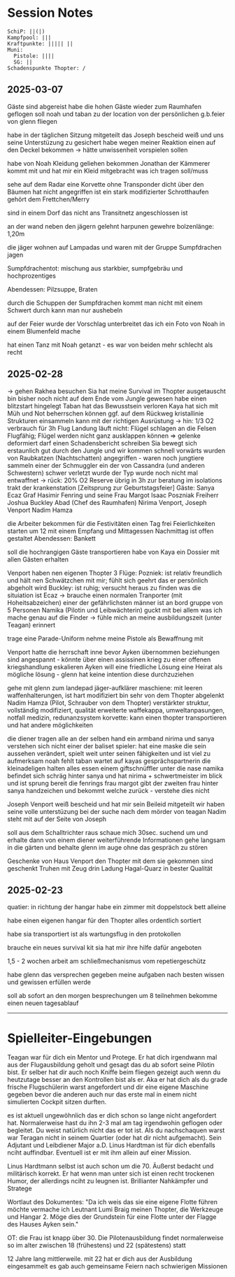 # Session Notes

```
SchiP: ||(|) 
Kampfpool: ||| 
Kraftpunkte: ||||| ||
Muni: 
  Pistole: ||||
  SG: ||
Schadenspunkte Thopter: /
```
## 2025-03-07
Gäste sind abgereist
habe die hohen Gäste wieder zum Raumhafen geflogen
soll noah und taban zu der location von der persönlichen g.b.feier von glenn fliegen

habe in der täglichen Sitzung mitgeteilt das Joseph bescheid weiß und uns seine Unterstüzung zu gesichert
  habe wegen meiner Reaktion einen auf den Deckel bekommen -> hätte unwissenheit vorspielen sollen

habe von Noah Kleidung geliehen bekommen 
Jonathan der Kämmerer kommt mit und hat mir ein Kleid mitgebracht was ich tragen soll/muss

sehe auf dem Radar eine Korvette ohne Transponder dicht über den Bäumen
  hat nicht angegriffen
  ist ein stark modifizierter Schrotthaufen
  gehört dem Frettchen/Merry

sind in einem Dorf das nicht ans Transitnetz angeschlossen ist

an der wand neben den jägern gelehnt harpunen gewehre
  bolzenlänge: 1,20m

die jäger wohnen auf Lampadas und waren mit der Gruppe Sumpfdrachen jagen

Sumpfdrachentot: mischung aus starkbier, sumpfgebräu und hochprozentiges

Abendessen: Pilzsuppe, Braten

durch die Schuppen der Sumpfdrachen kommt man nicht mit einem Schwert durch
  kann man nur aushebeln

auf der Feier wurde der Vorschlag unterbreitet das ich ein Foto von Noah in einem Blumenfeld mache 

hat einen Tanz mit Noah getanzt - es war von beiden mehr schlecht als recht



## 2025-02-28
-> gehen Rakhea besuchen
Sia hat meine Survival im Thopter ausgetauscht 
bin bisher noch nicht auf dem Ende vom Jungle gewesen
habe einen blitzstart hingelegt 
  Taban hat das Bewusstsein verloren
  Kaya hat sich mit Müh und Not beherrschen können
ggf. auf dem Rückweg kristallinie Strukturen einsammeln
kann mit der richtigen Ausrüstung 
-> hin: 1/3 O2 verbrauch für 3h Flug
Landung läuft nicht: Flügel schlagen an die Felsen
  Flugfähig; Flügel werden nicht ganz ausklappen können => gelenke deformiert 
darf einen Schadensbericht schreiben
Sia bewegt sich erstaunlich gut durch den Jungle und wir kommen schnell vorwärts
wurden von Raubkatzen (Nachtschatten) angegriffen - waren noch jungtiere
sammeln einer der Schmuggler ein der von Cassandra (und anderen Schwestern) schwer verletzt wurde
  der Typ wurde noch nicht mal entwaffnet
-> rück: 20% O2 Reserve übrig
in 3h zur beratung im isolations trakt der krankenstation
[Zeitsprung zur Geburtstagsfeier]
Gäste:
Sanya Ecaz
Graf Hasimir Fenring und seine Frau Margot 
Isaac Poszniak
Freiherr Joshua Buckley
Abad (Chef des Raumhafen)
Nirima Venport, Joseph Venport
Nadim Hamza

die Arbeiter bekommen für die Festivitäten einen Tag frei
Feierlichkeiten starten um 12 mit einem Empfang und Mittagessen
Nachmittag ist offen gestaltet
Abendessen: Bankett 

soll die hochrangigen Gäste transportieren
habe von Kaya ein Dossier mit allen Gästen erhalten

Venport haben nen eigenen Thopter
3 Flüge:
  Pozniek: ist relativ freundlich und hält nen Schwätzchen mit mir; fühlt sich geehrt das er persönlich abgeholt wird 
  Buckley: ist ruhig; versucht heraus zu finden was die situiation ist
  Ecaz -> brauche einen normalen Tranporter (mit Hoheitsabzeichen)
    einer der gefährlichsten männer ist an bord
    gruppe von 5 Personen
    Namika (Pilotin und Leibwächterin) guckt mit bei allem was ich mache genau auf die Finder -> fühle mich an meine ausbildungszeit (unter Teagan) erinnert

trage eine Parade-Uniform
nehme meine Pistole als Bewaffnung mit

Venport hatte die herrschaft inne bevor Ayken übernommen
beziehungen sind angespannt - könnte über einen assissinen krieg zu einer offenen kriegshandlung eskalieren
Ayken will eine friedliche Lösung 
eine Heirat als mögliche lösung - glenn hat keine intention diese durchzuziehen

gehe mit glenn zum landepad
jäger-aufklärer maschiene: mit leeren waffenhalterungen, ist hart modifiziert
  bin sehr von dem Thopter abgelenkt
  Nadim Hamza (Pilot, Schrauber von dem Thopter)
  verstärkter struktur, vollständig modifiziert, qualität
  erweiterte waffekappa, umweltanpasungen, notfall medizin, redunanzsystem
  korvette: kann einen thopter transportieren und hat andere möglichkeiten

die diener tragen alle an der selben hand ein armband
nirima und sanya verstehen sich nicht
einer der baliset spieler: hat eine maske die sein aussehen verändert, spielt weit unter seinen fähigkeiten und ist viel zu aufmerksam
noah fehlt
taban wartet auf kayas gesprächspartnerin
die kleinadeligen halten alles essen einem giftschnüffler unter die nase
namika befindet sich schräg hinter sanya und hat nirima + schwertmeister im blick und ist sprung bereit
die fenrings frau margot gibt der zweiten frau hinter sanya handzeichen und bekommt welche zurück - verstehe dies nicht

Joseph Venport weiß bescheid und hat mir sein Beileid mitgeteilt
wir haben seine volle unterstüzung bei der suche nach dem mörder von teagan
Nadim steht mit auf der Seite von Joseph

soll aus dem Schalltrichter raus 
schaue mich 30sec. suchend um und erhalte dann von einem diener weiterführende Informationen
gehe langsam in die gärten und behalte glenn im auge ohne das gespräch zu stören

Geschenke
von Haus Venport den Thopter mit dem sie gekommen sind geschenkt
Truhen mit Zeug drin
Ladung Hagal-Quarz in bester Qualität




## 2025-02-23
quatier: in richtung der hangar
habe ein zimmer mit doppelstock bett alleine 

habe einen eigenen hangar für den Thopter
alles ordentlich sortiert

habe sia transportiert
ist als wartungsflug in den protokollen

brauche ein neues survival kit
sia hat mir ihre hilfe dafür angeboten 

1,5 - 2 wochen arbeit am schließmechanismus vom repetiergeschütz

habe glenn das versprechen gegeben meine aufgaben nach besten wissen und gewissen erfüllen werde 

soll ab sofort an den morgen besprechungen um 8 teilnehmen
bekomme einen neuen tagesablauf



---
# Spielleiter-Eingebungen


Teagan war für dich ein Mentor und Protege. 
Er hat dich irgendwann mal aus der Flugausbildung geholt und gesagt das du ab sofort seine Pilotin bist. 
Er selber hat dir auch noch Kniffe beim fliegen gezeigt auch wenn du heutzutage besser an den Kontrollen bist als er. 
Aka er hat dich als du grade frische Flugschülerin warst angefordert und dir eine eigene Maschine gegeben bevor die anderen auch nur das erste mal in einem nicht simulierten Cockpit sitzen durften.

es ist aktuell ungewöhnlich das er dich schon so lange nicht angefordert hat. Normalerweise hast du ihn 2-3 mal am tag irgendwohin geflogen oder begleitet. Du weist natürlich nicht das er tot ist.
Als du nachschaquen warst war Teragan nicht in seinem Quartier (oder hat dir nicht aufgemacht). Sein Adjutant und Leibdiener Major a.D. Linus Hardtman ist für dich ebenfalls nciht auffindbar. 
Eventuell ist er mit ihm allein auf einer Mission.

Linus Hardtmann selbst ist auch schon um die 70. Äußerst bedacht und militärisch korrekt. 
Er hat wenn man unter sich ist einen recht trockenen Humor, der allerdings nciht zu leugnen ist. Brillianter Nahkämpfer und Stratege

Wortlaut des Dokumentes:
"Da ich weis das sie eine eigene Flotte führen möchte vermache ich Leutnant Lumi Braig meinen Thopter, die Werkzeuge und Hangar 2. Möge dies der Grundstein für eine Flotte unter der Flagge des Hauses Ayken sein."

OT: die Frau ist knapp über 30. Die Pilotenausbildung findet normalerweise so im alter zwischen 18 (frühestens) und 22 (spätestens) statt

12 Jahre lang mittlerweile.
mit 22 hat er dich aus der Ausbildung eingesammelt
es gab auch gemeinsame Feiern nach schwierigen Missionen